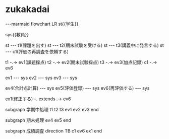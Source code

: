 # zukakadai
---marmaid
flowchart LR
st{{学生}}

sys{{教員}}

st --- t1(課題を出す)
st --- t2(期末試験を受ける)
st --- t3(講義中に発言する)
st --- c1(評価の再調査を依頼する)

t1 -.-> ev1(課題採点)
t2 -.-> ev2(期末試験採点)
t3 -.-> ev3(加点記録)
c1 -.-> ev6

ev1 --- sys
ev2 --- sys
ev3 --- sys

ev4(合計点計算) --- sys
ev5(評価登録) --- sys
ev6(再評価する) --- sys

ex1(修正する) -. extends .->  ev6

subgraph 学期中処理
t1
t2
t3
ev1
ev2
ev3
end

subgraph 期末処理
ev4
ev5
end

subgraph 成績調査
direction TB
c1
ev6
ex1
end
